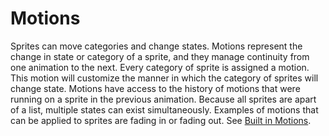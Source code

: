 # Motions

Sprites can move categories and change states. Motions represent the change in state or category of a sprite, and they manage continuity from one animation to the next. Every category of sprite is assigned a motion. This motion will customize the manner in which the category of sprites will change state. Motions have access to the history of motions that were running on a sprite in the previous animation. Because all sprites are apart of a list, multiple states can exist simultaneously. Examples of motions that can be applied to sprites are fading in or fading out. See [Built in Motions](../docs/built-in-motions).